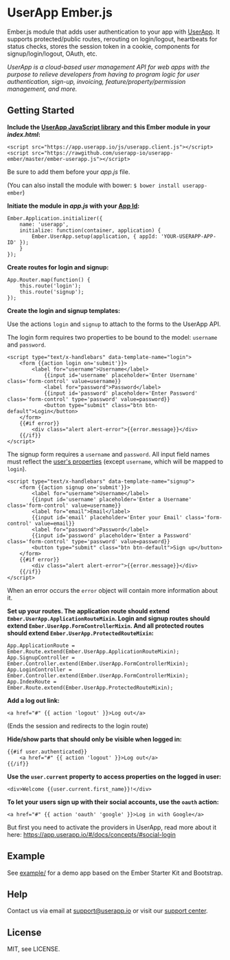UserApp Ember.js
=================

Ember.js module that adds user authentication to your app with [UserApp](https://www.userapp.io/). It supports protected/public routes, rerouting on login/logout, heartbeats for status checks, stores the session token in a cookie, components for signup/login/logout, OAuth, etc.

*UserApp is a cloud-based user management API for web apps with the purpose to relieve developers from having to program logic for user authentication, sign-up, invoicing, feature/property/permission management, and more.*

## Getting Started

**Include the [UserApp JavaScript library](https://app.userapp.io/#/docs/libs/javascript/) and this Ember module in your *index.html*:**

    <script src="https://app.userapp.io/js/userapp.client.js"></script>
    <script src="https://rawgithub.com/userapp-io/userapp-ember/master/ember-userapp.js"></script>

Be sure to add them before your *app.js* file.

(You can also install the module with bower: `$ bower install userapp-ember`)

**Initiate the module in *app.js* with your [App Id](https://help.userapp.io/customer/portal/articles/1322336-how-do-i-find-my-app-id-):**

    Ember.Application.initializer({
        name: 'userapp',
        initialize: function(container, application) {
            Ember.UserApp.setup(application, { appId: 'YOUR-USERAPP-APP-ID' });
        }
    });

**Create routes for login and signup:**

    App.Router.map(function() {
        this.route('login');
        this.route('signup');
    });

**Create the login and signup templates:**

Use the actions `login` and `signup` to attach to the forms to the UserApp API.

The login form requires two properties to be bound to the model: `username` and `password`.

    <script type="text/x-handlebars" data-template-name="login">
        <form {{action login on='submit'}}>
            <label for="username">Username</label>
                {{input id='username' placeholder='Enter Username' class='form-control' value=username}}
                <label for="password">Password</label>
                {{input id='password' placeholder='Enter Password' class='form-control' type='password' value=password}}
                <button type="submit" class="btn btn-default">Login</button>
        </form>
        {{#if error}}
            <div class="alert alert-error">{{error.message}}</div>
        {{/if}}
    </script>

The signup form requires a `username` and `password`. All input field names must reflect the [user's properties](https://app.userapp.io/#/docs/user/#properties) (except `username`, which will be mapped to `login`).

    <script type="text/x-handlebars" data-template-name="signup">
        <form {{action signup on='submit'}}>
            <label for="username">Username</label>
            {{input id='username' placeholder='Enter a Username' class='form-control' value=username}}
            <label for="email">Email</label>
            {{input id='email' placeholder='Enter your Email' class='form-control' value=email}}
            <label for="password">Password</label>
            {{input id='password' placeholder='Enter a Password' class='form-control' type='password' value=password}}
            <button type="submit" class="btn btn-default">Sign up</button>
        </form>
        {{#if error}}
            <div class="alert alert-error">{{error.message}}</div>
        {{/if}}
    </script>

When an error occurs the `error` object will contain more information about it.

**Set up your routes. The application route should extend `Ember.UserApp.ApplicationRouteMixin`. Login and signup routes should extend `Ember.UserApp.FormControllerMixin`. And all protected routes should extend `Ember.UserApp.ProtectedRouteMixin`:**

    App.ApplicationRoute = Ember.Route.extend(Ember.UserApp.ApplicationRouteMixin);
    App.SignupController = Ember.Controller.extend(Ember.UserApp.FormControllerMixin);
    App.LoginController = Ember.Controller.extend(Ember.UserApp.FormControllerMixin);
    App.IndexRoute = Ember.Route.extend(Ember.UserApp.ProtectedRouteMixin);

**Add a log out link:**
    
    <a href="#" {{ action 'logout' }}>Log out</a>

(Ends the session and redirects to the login route)

**Hide/show parts that should only be visible when logged in:**
  		
    {{#if user.authenticated}}
        <a href="#" {{ action 'logout' }}>Log out</a>
    {{/if}}

**Use the `user.current` property to access properties on the logged in user:**

    <div>Welcome {{user.current.first_name}}!</div>

**To let your users sign up with their social accounts, use the `oauth` action:**

    <a href="#" {{ action 'oauth' 'google' }}>Log in with Google</a>

But first you need to activate the providers in UserApp, read more about it here: <https://app.userapp.io/#/docs/concepts/#social-login>

## Example

See [example/](https://github.com/userapp-io/userapp-ember/tree/master/example) for a demo app based on the Ember Starter Kit and Bootstrap.

## Help

Contact us via email at support@userapp.io or visit our [support center](https://help.userapp.io).

## License

MIT, see LICENSE.
